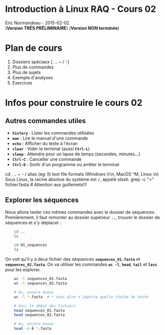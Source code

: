 # Introduction à Linux RAQ - Cours 02
Eric Normandeau - 2015-02-02  
(**Version TRÈS PRÉLIMINAIRE**)
(**Version NON terminée**)

# Plan de cours
1. Dossiers spéciaux [. .. ~ / -]
1. Plus de commandes
1. Plus de sujets
1. Exemple d'analyses
1. Exercices

# Infos pour construire le cours 02

## Autres commandes utiles
- **`history`** : Lister les commandes utilisées
- **`man`** : Lire le manuel d'une commande
- **`echo`** : Afficher du texte à l'écran
- **`clear`** : Vider le terminal (aussi **`Ctrl-L`**)
- **`sleep`** : Attendre pour un lapse de temps (secondes, minutes...)
- **`Ctrl-C`** : Canceller une commande
- **`Ctrl-D`** : Sortir d'un programme ou arrêter le terminal

cd . .. ~ - /
alias (eg: ll)
text file formats (Windows \r\\n, MacOS ^M, Linux \\n)
Sous Linux, la racine absolue du système est **`/`**, appelé *slash*.
grep -c ">" fichier.fasta  # Attention aux guillemets!!!

## Explorer les séquences
Nous allons tester ces mêmes commandes avec le dossier de séquences.
Premièrement, il faut remonter au dossier supérieur **`..`**, trouver le
dossier de séquences et s'y déplacer :

```bash
    cd ..
    ls

    cd 01_sequences
    ls
```

On voit qu'il y a deux fichier des séquences **`sequences_01.fasta`** et
**`sequences_02.fasta`**. On va utiliser les commandes **`wc -l`**, **`head`**,
**`tail`** et **`less`** pour les explorer.

```bash
    wc -l sequences_01.fasta
    wc -l sequences_02.fasta

    # Ou, encore mieux
    wc -l *.fasta  # * veut dire n'importe quelle chaîne de texte

    # Voir le début des fichiers
    head sequences_01.fasta
    head sequences_02.fasta

    # Ou, encore mieux
    head -n 6 *.fasta
```

